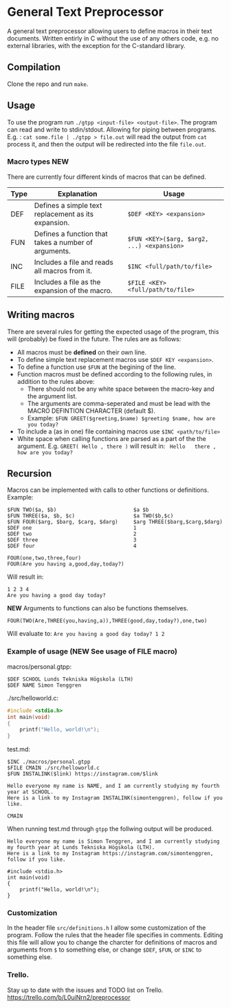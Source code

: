# General Text Preprocessor
A general text preprocessor allowing users to define macros in their text documents. Written entirly in C without the use of any others code, e.g. no external libraries, with the exception for the C-standard library.

## Compilation
Clone the repo and run `make`.
## Usage
To use the program run `./gtpp <input-file> <output-file>`.
The program can read and write to stdin/stdout. Allowing for piping between programs. E.g. :
`cat some.file | ./gtpp > file.out`
will read the output from `cat` process it, and then the output will be redirected into the file `file.out`.

### Macro types **NEW**
There are currently four different kinds of macros that can be defined.

| **Type** | **Explanation**                                    |**Usage**                                            |
| ----     | ----                                                 | ---                                                 |
| DEF      | Defines a simple text replacement as its expansion.  | `$DEF <KEY> <expansion> `                           |
| FUN      | Defines a function that takes a number of arguments. | `$FUN <KEY>($arg, $arg2, ...) <expansion>`          |
| INC      | Includes a file and reads all macros from it.        | `$INC <full/path/to/file>`                          |
| FILE     | Includes a file as the expansion of the macro.       | `$FILE <KEY> <full/path/to/file>`                   |

## Writing macros
There are several rules for getting the expected usage of the program, this will (probably) be fixed in the future.
The rules are as follows:
* All macros must be **defined** on their own line.
* To define simple text replacement macros use `$DEF KEY <expansion>`.
* To define a function use `$FUN` at the begining of the line.
* Function macros must be defined according to the following rules, in addition to the rules above:
    + There should not be any white space between the macro-key and the argument list.
    + The arguments are comma-seperated and must be lead with the MACRO DEFINTION CHARACTER (default $).
    + Example: `$FUN GREET($greeting,$name) $greeting $name, how are you today?`
* To include a (as in one) file containing macros use `$INC <path/to/file>`
* White space when calling functions are parsed as a part of the the argument. E.g. `GREET( Hello , there )` will result in: ` Hello   there , how are you today?`



## Recursion
Macros can be implemented with calls to other functions or definitions.
Example:
```
$FUN TWO($a, $b)                         $a $b
$FUN THREE($a, $b, $c)                   $a TWO($b,$c)
$FUN FOUR($arg, $barg, $carg, $darg)     $arg THREE($barg,$carg,$darg)
$DEF one                                 1
$DEF two                                 2
$DEF three                               3 
$DEF four                                4

FOUR(one,two,three,four)
FOUR(Are you having a,good,day,today?)
```
Will result in:
```
1 2 3 4
Are you having a good day today?
```

**NEW**
Arguments to functions can also be functions themselves.
```
FOUR(TWO(Are,THREE(you,having,a)),THREE(good,day,today?),one,two)
```
Will evaluate to:
`Are you having a good day today? 1 2`

### Example of usage (**NEW** See usage of FILE macro)
macros/personal.gtpp:
```
$DEF SCHOOL Lunds Tekniska Högskola (LTH)
$DEF NAME Simon Tenggren
```
./src/helloworld.c:
```c
#include <stdio.h>
int main(void)
{
    printf("Hello, world!\n");
}
```
test.md:
```
$INC ./macros/personal.gtpp
$FILE CMAIN ./src/helloworld.c
$FUN INSTALINK($link) https://instagram.com/$link

Hello everyone my name is NAME, and I am currently studying my fourth year at SCHOOL.
Here is a link to my Instagram INSTALINK(simontenggren), follow if you like.

CMAIN

```

When running test.md through `gtpp` the follwing output will be produced.
```
Hello everyone my name is Simon Tenggren, and I am currently studying my fourth year at Lunds Tekniska Högskola (LTH).
Here is a link to my Instagram https://instagram.com/simontenggren, follow if you like.

#include <stdio.h>
int main(void)
{
    printf("Hello, world!\n");
}

```

### Customization
In the header file `src/definitions.h` I allow some customization of the program.
Follow the rules that the header file specifies in comments.
Editing this file will allow you to change the charcter for definitions of macros and arguments from `$` to something else, or change `$DEF`, `$FUN`, or `$INC` to something else.
### Trello.
Stay up to date with the issues and TODO list on Trello.
https://trello.com/b/L0uiNrn2/preprocessor
